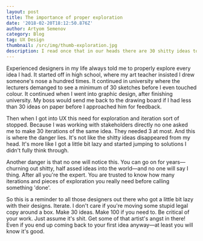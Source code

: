 ```yaml
---
layout: post
title: The importance of proper exploration
date: '2018-02-20T18:12:50.876Z'
author: Artyom Semenov
category: Blog
tag: UX Design
thumbnail: /src/img/thumb-exploration.jpg
description: I read once that in our heads there are 30 shitty ideas to every genius one. I also severely underestimated how true this saying actually is.
---
```


Experienced designers in my life always told me to properly explore every idea I had. It started off in high school, where my art teacher insisted I drew someone's nose a hundred times. It continued in university where the lecturers demanged to see a minimum of 30 sketches before I even touched colour. It continued when I went into graphic design, after finishing university. My boss would send me back to the drawing board if I had less than 30 ideas on paper before I approached him for feedback.

Then when I got into UX this need for exploration and iteration sort of stopped. Because I was working with stakeholders directly no one asked me to make 30 iterations of the same idea. They needed 3 at most. And this is where the danger lies. It's not like the shitty ideas disappeared from my head. It's more like I got a little bit lazy and started jumping to solutions I didn't fully think through.

Another danger is that no one will notice this. You can go on for years—churning out shitty, half assed ideas into the world—and no one will say I thing. After all you're the expert. You are trusted to know how many iterations and pieces of exploration you really need before calling something 'done'.

So this is a reminder to all those designers out there who got a little bit lazy with their designs. Iterate. I don't care if you're moving some stupid legal copy around a box. Make 30 ideas. Make 100 if you need to. Be critical of your work. Just assume it's shit. Get some of that artist's angst in there! Even if you end up coming back to your first idea anyway—at least you will know it's good.